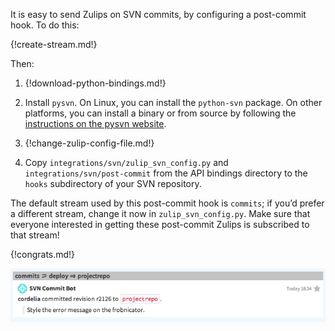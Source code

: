 It is easy to send Zulips on SVN commits, by configuring a
post-commit hook. To do this:

{!create-stream.md!}

Then:

1. {!download-python-bindings.md!}

2. Install `pysvn`. On Linux, you can install the `python-svn`
   package. On other platforms, you can install a binary or from
   source by following the [instructions on the pysvn website][1].

[1]: http://pysvn.tigris.org/project_downloads.html

3. {!change-zulip-config-file.md!}

4. Copy `integrations/svn/zulip_svn_config.py` and
   `integrations/svn/post-commit` from the API bindings directory
   to the `hooks` subdirectory of your SVN repository.

The default stream used by this post-commit hook is `commits`; if
you’d prefer a different stream, change it now in
`zulip_svn_config.py`. Make sure that everyone interested in getting
these post-commit Zulips is subscribed to that stream!

{!congrats.md!}

![](/static/images/integrations/svn/001.png)
